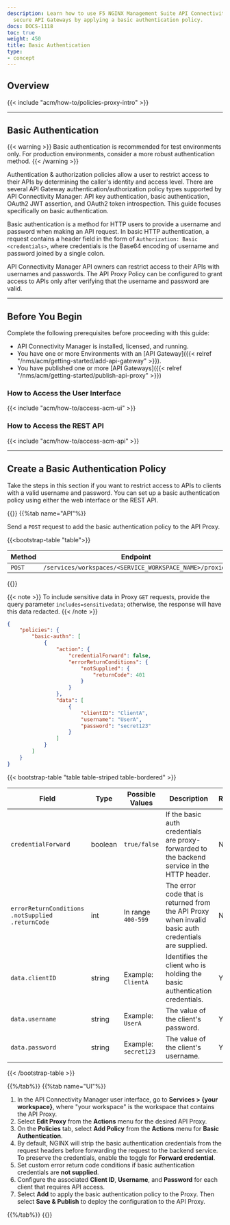```yaml
---
description: Learn how to use F5 NGINX Management Suite API Connectivity Manager to
  secure API Gateways by applying a basic authentication policy.
docs: DOCS-1118
toc: true
weight: 450
title: Basic Authentication
type:
- concept
---
```


## Overview

{{< include "acm/how-to/policies-proxy-intro" >}}

---

## Basic Authentication

{{< warning >}} Basic authentication is recommended for test environments only. For production environments, consider a more robust authentication method. {{< /warning >}}

Authentication & authorization policies allow a user to restrict access to their APIs by determining the caller's identity and access level. There are several API Gateway authentication/authorization policy types supported by API Connectivity Manager: API key authentication, basic authentication, OAuth2 JWT assertion, and OAuth2 token introspection. This guide focuses specifically on basic authentication.

Basic authentication is a method for HTTP users to provide a username and password when making an API request. In basic HTTP authentication, a request contains a header field in the form of `Authorization: Basic <credentials>`, where credentials is the Base64 encoding of username and password joined by a single colon.

API Connectivity Manager API owners can restrict access to their APIs with usernames and passwords. The API Proxy Policy can be configured to grant access to APIs only after verifying that the username and password are valid.

---

## Before You Begin

Complete the following prerequisites before proceeding with this guide:

- API Connectivity Manager is installed, licensed, and running.
- You have one or more Environments with an [API Gateway]({{< relref "/nms/acm/getting-started/add-api-gateway" >}}).
- You have published one or more [API Gateways]({{< relref "/nms/acm/getting-started/publish-api-proxy" >}})

### How to Access the User Interface

{{< include "acm/how-to/access-acm-ui" >}}

### How to Access the REST API

{{< include "acm/how-to/access-acm-api" >}}

---

## Create a Basic Authentication Policy

Take the steps in this section if you want to restrict access to APIs to clients with a valid username and password. You can set up a basic authentication policy using either the web interface or the REST API.

{{<tabs name="add_basic_auth_policy">}}
{{%tab name="API"%}}

Send a `POST` request to add the basic authentication policy to the API Proxy.


{{<bootstrap-table "table">}}

| Method   | Endpoint                                                |
|----------|---------------------------------------------------------|
| `POST`   | `/services/workspaces/<SERVICE_WORKSPACE_NAME>/proxies` |

{{</bootstrap-table>}}


{{< note >}} To include sensitive data in Proxy `GET` requests, provide the query parameter `includes=sensitivedata`; otherwise, the response will have this data redacted. {{< /note >}}

```json
{
	"policies": {
		"basic-authn": [
			{
				"action": {
					"credentialForward": false,
					"errorReturnConditions": {
						"notSupplied": {
							"returnCode": 401
						}
					}
				},
				"data": [
					{
						"clientID": "ClientA",
						"username": "UserA",
						"password": "secret123"
					}
				]
			}
		]
	}
}
```


{{< bootstrap-table "table table-striped table-bordered" >}}

| Field                                                      | Type | Possible Values      | Description                                                                                          | Required | Default value |
|------------------------------------------------------------|----------|----------------------|------------------------------------------------------------------------------------------------------|----------|---------------|
| `credentialForward`                                        | boolean  | `true/false`         | If the basic auth credentials are proxy-forwarded to the backend service in the HTTP header.         | No       | `False`       |
| `errorReturnConditions`<br>`.notSupplied`<br>`.returnCode` | int      | In range `400-599`   | The error code that is returned from the API Proxy when invalid basic auth credentials are supplied. | No       | `401`         |
| `data.clientID`                                            | string   | Example: `ClientA`   | Identifies the client who is holding the basic authentication credentials.                           | Yes      | N/A           |
| `data.username`                                            | string   | Example: `UserA`     | The value of the client's password.                                                                  | Yes      | N/A           |
| `data.password`                                            | string   | Example: `secret123` | The value of the client's username.                                                                  | Yes      | N/A           |

{{< /bootstrap-table >}}


{{%/tab%}}
{{%tab name="UI"%}}

1. In the API Connectivity Manager user interface, go to **Services > \{your workspace}**, where "your workspace" is the workspace that contains the API Proxy.
2. Select **Edit Proxy** from the **Actions** menu for the desired API Proxy.
3. On the **Policies** tab, select **Add Policy** from the **Actions** menu for **Basic Authentication**.
4. By default, NGINX will strip the basic authentication credentials from the request headers before forwarding the request to the backend service. To preserve the credentials, enable the toggle for **Forward credential**.
5. Set custom error return code conditions if basic authentication credentials are **not supplied**.
6. Configure the associated **Client ID**, **Username**, and **Password** for each client that requires API access.
7. Select **Add** to apply the basic authentication policy to the Proxy. Then select **Save & Publish** to deploy the configuration to the API Proxy.

{{%/tab%}}
{{</tabs>}}
